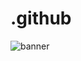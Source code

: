 # .github

![banner](https://user-images.githubusercontent.com/48017917/184397476-3dbb1856-4863-4307-9e0a-93e8251b68ce.gif)
